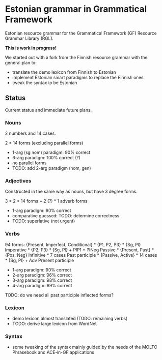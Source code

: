 Estonian grammar in Grammatical Framework
=========================================

Estonian resource grammar for the Grammatical Framework (GF) Resource Grammar Library (RGL).

__This is work in progress!__

We started out with a fork from the Finnish resource grammar with the general plan to:

  - translate the demo lexicon from Finnish to Estonian
  - implement Estonian smart paradigms to replace the Finnish ones
  - tweak the syntax to be Estonian

Status
------

Current status and immediate future plans.

### Nouns

2 numbers and 14 cases.

2 * 14 forms (excluding parallel forms)

  - 1-arg (sg nom) paradigm: 90% correct
  - 6-arg paradigm: 100% correct (?)
  - no parallel forms
  - TODO: add 2-arg paradigm (nom, gen)

### Adjectives

Constructed in the same way as nouns, but have 3 degree forms.

3 * 2 * 14 forms + 2 (?) * 1 adverb forms

  - 1-arg paradigm: 90% correct
  - comparative guessed: TODO: determine correctness
  - TODO: superlative (not urgent)

### Verbs

94 forms:
{Present, Imperfect, Conditional} * {P1, P2, P3} * {Sg, Pl}
Imperative * {P2, P3} * {Sg, Pl} + PlP1 + PlNeg 
Passive * {Present, Past} * {Pos, Neg}
Infinitive * 7 cases
Past participle * {Passive, Active} * 14 cases * {Sg, Pl} + Adv
Present participle 

  - 1-arg paradigm: 90% correct
  - 2-arg paradigm: 96% correct
  - 3-arg paradigm: 98% correct
  - 4-arg paradigm: 99% correct

TODO: do we need all past participle inflected forms?
    
### Lexicon

  - demo lexicon almost translated (TODO: remaining verbs)
  - TODO: derive large lexicon from WordNet

### Syntax

  - some tweaking of the syntax mainly guided by the needs of the MOLTO Phrasebook and ACE-in-GF applications

